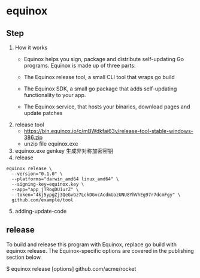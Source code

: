 # equinox

## Step

1. How it works
    - Equinox helps you sign, package and distribute self-updating Go programs. Equinox is made up of three parts:

    - The Equinox release tool, a small CLI tool that wraps go build
    - The Equinox SDK, a small go package that adds self-updating functionality to your app.
    - The Equinox service, that hosts your binaries, download pages and update patches
2. release tool 
    - https://bin.equinox.io/c/mBWdkfai63v/release-tool-stable-windows-386.zip
    - unzip file equinox.exe
3. equinox.exe genkey  生成非对称加密密钥
4. release
```example
equinox release \
  --version="0.1.0" \
  --platforms="darwin_amd64 linux_amd64" \
  --signing-key=equinox.key \
  --app="app_jTRogDU1urZ" \
  --token="4kj5ypgZj3QeGvGz7LckDGvcAcdmUozUNU8YhVhEg97r7dcmFgy" \
  github.com/example/tool

```

5. adding-update-code

## release
To build and release this program with Equinox, replace go build with equinox release. The Equinox-specific options are covered in the publishing section below.

$ equinox release [options] github.com/acme/rocket